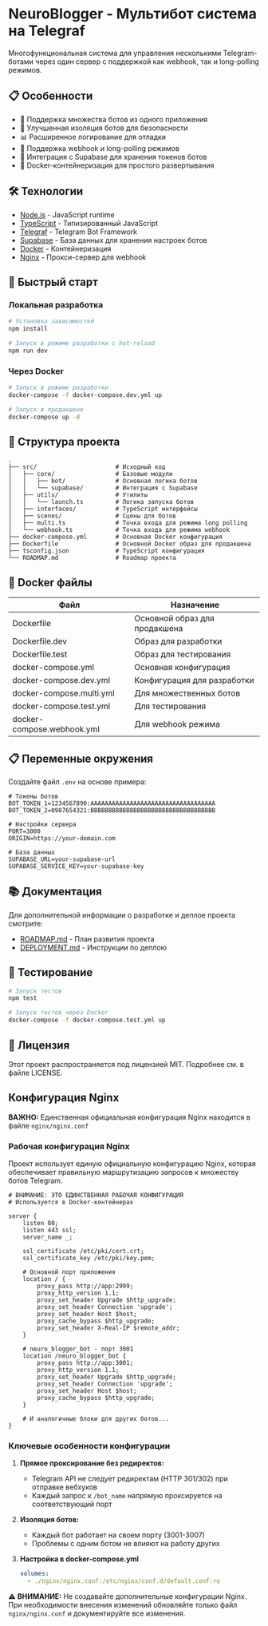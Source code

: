 # NeuroBlogger - Мультибот система на Telegraf

Многофункциональная система для управления несколькими Telegram-ботами через один сервер с поддержкой как webhook, так и long-polling режимов.

## 📋 Особенности

- 🤖 Поддержка множества ботов из одного приложения
- 🔐 Улучшенная изоляция ботов для безопасности
- 📊 Расширенное логирование для отладки
- 🔄 Поддержка webhook и long-polling режимов
- 🚀 Интеграция с Supabase для хранения токенов ботов
- 🐳 Docker-контейнеризация для простого развертывания

## 🛠 Технологии

- [Node.js](https://nodejs.org/) - JavaScript runtime
- [TypeScript](https://www.typescriptlang.org/) - Типизированный JavaScript
- [Telegraf](https://telegraf.js.org/) - Telegram Bot Framework
- [Supabase](https://supabase.com/) - База данных для хранения настроек ботов
- [Docker](https://www.docker.com/) - Контейнеризация
- [Nginx](https://nginx.org/) - Прокси-сервер для webhook

## 🚀 Быстрый старт

### Локальная разработка

```bash
# Установка зависимостей
npm install

# Запуск в режиме разработки с hot-reload
npm run dev
```

### Через Docker

```bash
# Запуск в режиме разработки
docker-compose -f docker-compose.dev.yml up

# Запуск в продакшене
docker-compose up -d
```

## 🔨 Структура проекта

```
.
├── src/                      # Исходный код
│   ├── core/                 # Базовые модули
│   │   ├── bot/              # Основная логика ботов
│   │   └── supabase/         # Интеграция с Supabase
│   ├── utils/                # Утилиты
│   │   └── launch.ts         # Логика запуска ботов
│   ├── interfaces/           # TypeScript интерфейсы
│   ├── scenes/               # Сцены для ботов
│   ├── multi.ts              # Точка входа для режима long polling
│   └── webhook.ts            # Точка входа для режима webhook
├── docker-compose.yml        # Основная Docker конфигурация
├── Dockerfile                # Основной Docker образ для продакшена
├── tsconfig.json             # TypeScript конфигурация
└── ROADMAP.md                # Roadmap проекта
```

## 🐳 Docker файлы

| Файл | Назначение |
|------|------------|
| Dockerfile | Основной образ для продакшена |
| Dockerfile.dev | Образ для разработки |
| Dockerfile.test | Образ для тестирования |
| docker-compose.yml | Основная конфигурация |
| docker-compose.dev.yml | Конфигурация для разработки |
| docker-compose.multi.yml | Для множественных ботов |
| docker-compose.test.yml | Для тестирования |
| docker-compose.webhook.yml | Для webhook режима |

## 📋 Переменные окружения

Создайте файл `.env` на основе примера:

```
# Токены ботов
BOT_TOKEN_1=1234567890:AAAAAAAAAAAAAAAAAAAAAAAAAAAAAAAAAAA
BOT_TOKEN_2=0987654321:BBBBBBBBBBBBBBBBBBBBBBBBBBBBBBBBBBB

# Настройки сервера
PORT=3000
ORIGIN=https://your-domain.com

# База данных
SUPABASE_URL=your-supabase-url
SUPABASE_SERVICE_KEY=your-supabase-key
```

## 📚 Документация

Для дополнительной информации о разработке и деплое проекта смотрите:

- [ROADMAP.md](ROADMAP.md) - План развития проекта
- [DEPLOYMENT.md](DEPLOYMENT.md) - Инструкции по деплою

## 🧪 Тестирование

```bash
# Запуск тестов
npm test

# Запуск тестов через Docker
docker-compose -f docker-compose.test.yml up
```

## 📄 Лицензия

Этот проект распространяется под лицензией MIT. Подробнее см. в файле LICENSE.

## Конфигурация Nginx

**ВАЖНО:** Единственная официальная конфигурация Nginx находится в файле `nginx/nginx.conf`

### Рабочая конфигурация Nginx

Проект использует единую официальную конфигурацию Nginx, которая обеспечивает правильную маршрутизацию запросов к множеству ботов Telegram.

```nginx
# ВНИМАНИЕ: ЭТО ЕДИНСТВЕННАЯ РАБОЧАЯ КОНФИГУРАЦИЯ
# Используется в Docker-контейнерах

server {
    listen 80;
    listen 443 ssl;
    server_name _;

    ssl_certificate /etc/pki/cert.crt;
    ssl_certificate_key /etc/pki/key.pem;

    # Основной порт приложения
    location / {
        proxy_pass http://app:2999;
        proxy_http_version 1.1;
        proxy_set_header Upgrade $http_upgrade;
        proxy_set_header Connection 'upgrade';
        proxy_set_header Host $host;
        proxy_cache_bypass $http_upgrade;
        proxy_set_header X-Real-IP $remote_addr;
    }

    # neuro_blogger_bot - порт 3001
    location /neuro_blogger_bot {
        proxy_pass http://app:3001;
        proxy_http_version 1.1;
        proxy_set_header Upgrade $http_upgrade;
        proxy_set_header Connection 'upgrade';
        proxy_set_header Host $host;
        proxy_cache_bypass $http_upgrade;
    }

    # И аналогичные блоки для других ботов...
}
```

### Ключевые особенности конфигурации

1. **Прямое проксирование без редиректов:**
   - Telegram API не следует редиректам (HTTP 301/302) при отправке вебхуков
   - Каждый запрос к `/bot_name` напрямую проксируется на соответствующий порт

2. **Изоляция ботов:**
   - Каждый бот работает на своем порту (3001-3007)
   - Проблемы с одним ботом не влияют на работу других

3. **Настройка в docker-compose.yml**
   ```yaml
   volumes:
     - ./nginx/nginx.conf:/etc/nginx/conf.d/default.conf:ro
   ```

⚠️ **ВНИМАНИЕ:** Не создавайте дополнительные конфигурации Nginx. При необходимости внесения изменений обновляйте только файл `nginx/nginx.conf` и документируйте все изменения.